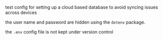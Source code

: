 test config for setting up a cloud based database to avoid syncing issues across devices

the user name and password are hidden using the `dotenv` package.

the `.env` config file is not kept under version control
